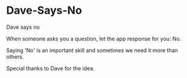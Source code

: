 Dave-Says-No
============

Dave says no

When someone asks you a question, let the app response for you: No.

Saying 'No' is an important skill and sometimes we need it more than others.

Special thanks to Dave for the idea.
